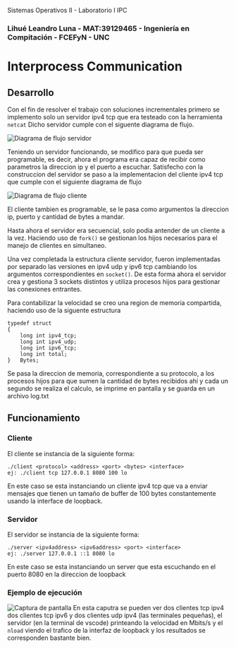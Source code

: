 Sistemas Operativos II - Laboratorio I IPC
### Lihué Leandro Luna - MAT:39129465 - Ingeniería en Compitación - FCEFyN - UNC
# Interprocess Communication

## Desarrollo
Con el fin de resolver el trabajo con soluciones incrementales primero se implemento solo un servidor ipv4 tcp que era testeado con la herramienta `netcat`
Dicho servidor cumple con el siguente diagrama de flujo.

![Diagrama de flujo servidor](https://raw.githubusercontent.com/ICOMP-UNC/soii---2022---laboratorio-i-LiweX/main/img/tcpserverflowdiagram.png?token=GHSAT0AAAAAABSUYFRCWHAIALL7PHYXUUO6YSDNYTA)

Teniendo un servidor funcionando, se modifico para que pueda ser programable, es decir, ahora el programa era capaz de recibir como parametros la direccion ip y el puerto a escuchar.
Satisfecho con la construccion del servidor se paso a la implementacion del cliente ipv4 tcp que cumple con el siguiente diagrama de flujo

![Diagrama de flujo cliente](https://raw.githubusercontent.com/ICOMP-UNC/soii---2022---laboratorio-i-LiweX/main/img/tcpclientflowdiagram.png?token=GHSAT0AAAAAABSUYFRCMGGI3ZGCQ42P32A6YSDNY7A)

El cliente tambien es programable, se le pasa como argumentos la direccion ip, puerto y cantidad de bytes a mandar.

Hasta ahora el servidor era secuencial, solo podia antender de un cliente a la vez. Haciendo uso de `fork()` se gestionan los hijos necesarios para el manejo de clientes en simultaneo.

Una vez completada la estructura cliente servidor, fueron implementadas por separado las versiones en ipv4 udp y ipv6 tcp cambiando los argumentos correspondientes en `socket()`.
De esta forma ahora el servidor crea y gestiona 3 sockets distintos y utiliza procesos hijos para gestionar las conexiones entrantes.

Para contabilizar la velocidad se creo una region de memoria compartida, haciendo uso de la siguente estructura
```
typedef struct
{
    long int ipv4_tcp;
    long int ipv4_udp;
    long int ipv6_tcp;
    long int total;
}   Bytes;
```
Se pasa la direccion de memoria, correspondiente a su protocolo, a los procesos hijos para que sumen la cantidad de bytes recibidos ahí y cada un segundo se realiza el calculo, se imprime en pantalla y se guarda en un archivo log.txt
## Funcionamiento
### Cliente
El cliente se instancia de la siguiente forma:
```
./client <protocol> <address> <port> <bytes> <interface>
ej: ./client tcp 127.0.0.1 8080 100 lo
```
En este caso se esta instanciando un cliente ipv4 tcp que va a enviar mensajes que tienen un tamaño de buffer de 100 bytes constantemente usando la interface de loopback.
### Servidor
El servidor se instancia de la siguiente forma:
```
./server <ipv4address> <ipv6address> <port> <interface>
ej: ./server 127.0.0.1 ::1 8080 lo
```
En este caso se esta instanciando un server que esta escuchando en el puerto 8080 en la direccion de loopback
### Ejemplo de ejecución
![Captura de pantalla](https://raw.githubusercontent.com/ICOMP-UNC/soii---2022---laboratorio-i-LiweX/main/img/screenshot.png?token=GHSAT0AAAAAABSUYFRCUPTIBUZQ34NITHYWYSDNZLQ)
En esta caputra se pueden ver dos clientes tcp ipv4 dos clientes tcp ipv6 y dos clientes udp ipv4 (las terminales pequeñas), el servidor (en la terminal de vscode) printeando la velocidad en Mbits/s y el `nload` viendo el trafico de la interfaz de loopback y los resultados se corresponden bastante bien.